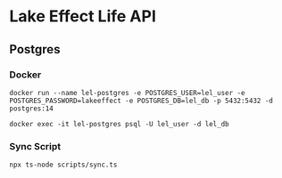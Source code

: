 # Lake Effect Life API

## Postgres

### Docker
```
docker run --name lel-postgres -e POSTGRES_USER=lel_user -e POSTGRES_PASSWORD=lakeeffect -e POSTGRES_DB=lel_db -p 5432:5432 -d postgres:14
```
```
docker exec -it lel-postgres psql -U lel_user -d lel_db
```

### Sync Script
```
npx ts-node scripts/sync.ts
```